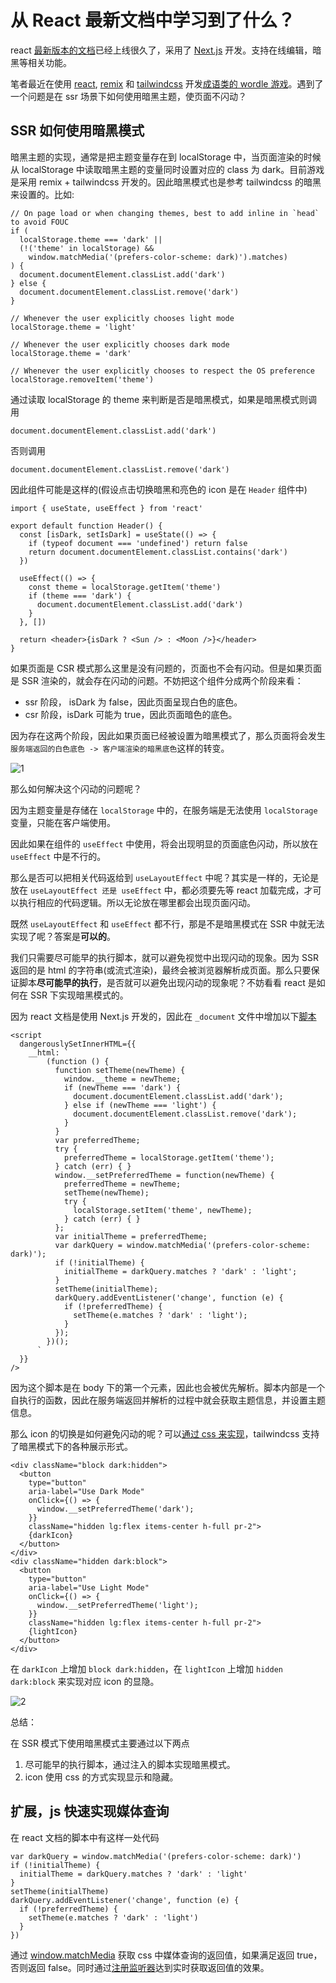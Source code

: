 # 从 React 最新文档中学习到了什么？

react [最新版本的文档](https://beta.reactjs.org/)已经上线很久了，采用了 [Next.js](https://nextjs.org/) 开发。支持在线编辑，暗黑等相关功能。

笔者最近在使用 [react](https://beta.reactjs.org/), [remix](https://remix.run/docs/en/v1) 和 [tailwindcss](https://tailwindcss.com/) 开发[成语类的 wordle 游戏](https://github.com/snakeUni/react-chinese-wordle)。遇到了一个问题是在 ssr 场景下如何使用暗黑主题，使页面不闪动？

## SSR 如何使用暗黑模式

暗黑主题的实现，通常是把主题变量存在到 localStorage 中，当页面渲染的时候从 localStorage 中读取暗黑主题的变量同时设置对应的 class 为 dark。目前游戏是采用 remix + tailwindcss 开发的。因此暗黑模式也是参考 tailwindcss 的暗黑来设置的。比如:

```tsx
// On page load or when changing themes, best to add inline in `head` to avoid FOUC
if (
  localStorage.theme === 'dark' ||
  (!('theme' in localStorage) &&
    window.matchMedia('(prefers-color-scheme: dark)').matches)
) {
  document.documentElement.classList.add('dark')
} else {
  document.documentElement.classList.remove('dark')
}

// Whenever the user explicitly chooses light mode
localStorage.theme = 'light'

// Whenever the user explicitly chooses dark mode
localStorage.theme = 'dark'

// Whenever the user explicitly chooses to respect the OS preference
localStorage.removeItem('theme')
```

通过读取 localStorage 的 theme 来判断是否是暗黑模式，如果是暗黑模式则调用

```tsx
document.documentElement.classList.add('dark')
```

否则调用

```tsx
document.documentElement.classList.remove('dark')
```

因此组件可能是这样的(假设点击切换暗黑和亮色的 icon 是在 `Header` 组件中)

```tsx
import { useState, useEffect } from 'react'

export default function Header() {
  const [isDark, setIsDark] = useState(() => {
    if (typeof document === 'undefined') return false
    return document.documentElement.classList.contains('dark')
  })

  useEffect(() => {
    const theme = localStorage.getItem('theme')
    if (theme === 'dark') {
      document.documentElement.classList.add('dark')
    }
  }, [])

  return <header>{isDark ? <Sun /> : <Moon />}</header>
}
```

如果页面是 CSR 模式那么这里是没有问题的，页面也不会有闪动。但是如果页面是 SSR 渲染的，就会存在闪动的问题。不妨把这个组件分成两个阶段来看：

- ssr 阶段， isDark 为 false，因此页面呈现白色的底色。
- csr 阶段，isDark 可能为 true，因此页面暗色的底色。

因为存在这两个阶段，因此如果页面已经被设置为暗黑模式了，那么页面将会发生`服务端返回的白色底色 -> 客户端渲染的暗黑底色`这样的转变。

![1](./img-20220204/1.gif)

那么如何解决这个闪动的问题呢？

因为主题变量是存储在 `localStorage` 中的，在服务端是无法使用 `localStorage` 变量，只能在客户端使用。

因此如果在组件的 `useEffect` 中使用，将会出现明显的页面底色闪动，所以放在 `useEffect` 中是不行的。

那么是否可以把相关代码返给到 `useLayoutEffect` 中呢？其实是一样的，无论是放在 `useLayoutEffect 还是 useEffect` 中，都必须要先等 react 加载完成，才可以执行相应的代码逻辑。所以无论放在哪里都会出现页面闪动。

既然 `useLayoutEffect` 和 `useEffect` 都不行，那是不是暗黑模式在 SSR 中就无法实现了呢？答案是**可以的**。

我们只需要尽可能早的执行脚本，就可以避免视觉中出现闪动的现象。因为 SSR 返回的是 html 的字符串(或流式渲染)，最终会被浏览器解析成页面。那么只要保证脚本**尽可能早的执行**，是否就可以避免出现闪动的现象呢？不妨看看 react 是如何在 SSR 下实现暗黑模式的。

因为 react 文档是使用 Next.js 开发的，因此在 `_document` 文件中增加以下[脚本](https://github.com/reactjs/reactjs.org/blob/86eb509781/beta/src/pages/_document.tsx#L15-L57)

```tsx
<script
  dangerouslySetInnerHTML={{
    __html: `
        (function () {
          function setTheme(newTheme) {
            window.__theme = newTheme;
            if (newTheme === 'dark') {
              document.documentElement.classList.add('dark');
            } else if (newTheme === 'light') {
              document.documentElement.classList.remove('dark');
            }
          }
          var preferredTheme;
          try {
            preferredTheme = localStorage.getItem('theme');
          } catch (err) { }
          window.__setPreferredTheme = function(newTheme) {
            preferredTheme = newTheme;
            setTheme(newTheme);
            try {
              localStorage.setItem('theme', newTheme);
            } catch (err) { }
          };
          var initialTheme = preferredTheme;
          var darkQuery = window.matchMedia('(prefers-color-scheme: dark)');
          if (!initialTheme) {
            initialTheme = darkQuery.matches ? 'dark' : 'light';
          }
          setTheme(initialTheme);
          darkQuery.addEventListener('change', function (e) {
            if (!preferredTheme) {
              setTheme(e.matches ? 'dark' : 'light');
            }
          });
        })();
      `
  }}
/>
```

因为这个脚本是在 body 下的第一个元素，因此也会被优先解析。脚本内部是一个自执行的函数，因此在服务端返回并解析的过程中就会获取主题信息，并设置主题信息。

那么 icon 的切换是如何避免闪动的呢？可以[通过 css 来实现](https://github.com/reactjs/reactjs.org/blob/86eb509781/beta/src/components/Layout/Nav/Nav.tsx#L139-L159)，tailwindcss 支持了暗黑模式下的各种展示形式。

```tsx
<div className="block dark:hidden">
  <button
    type="button"
    aria-label="Use Dark Mode"
    onClick={() => {
      window.__setPreferredTheme('dark');
    }}
    className="hidden lg:flex items-center h-full pr-2">
    {darkIcon}
  </button>
</div>
<div className="hidden dark:block">
  <button
    type="button"
    aria-label="Use Light Mode"
    onClick={() => {
      window.__setPreferredTheme('light');
    }}
    className="hidden lg:flex items-center h-full pr-2">
    {lightIcon}
  </button>
</div>
```

在 `darkIcon` 上增加 `block dark:hidden`，在 `lightIcon` 上增加 `hidden dark:block` 来实现对应 icon 的显隐。

![2](./img-20220204/2.gif)

总结：

在 SSR 模式下使用暗黑模式主要通过以下两点

1. 尽可能早的执行脚本，通过注入的脚本实现暗黑模式。
2. icon 使用 css 的方式实现显示和隐藏。

## 扩展，js 快速实现媒体查询

在 react 文档的脚本中有这样一处代码

```tsx
var darkQuery = window.matchMedia('(prefers-color-scheme: dark)')
if (!initialTheme) {
  initialTheme = darkQuery.matches ? 'dark' : 'light'
}
setTheme(initialTheme)
darkQuery.addEventListener('change', function (e) {
  if (!preferredTheme) {
    setTheme(e.matches ? 'dark' : 'light')
  }
})
```

通过 [window.matchMedia](https://developer.mozilla.org/zh-CN/docs/Web/API/Window/matchMedia) 获取 css 中媒体查询的返回值，如果满足返回 true，否则返回 false。同时通过[注册监听器](https://developer.mozilla.org/zh-CN/docs/Web/CSS/Media_Queries/Testing_media_queries)达到实时获取返回值的效果。
